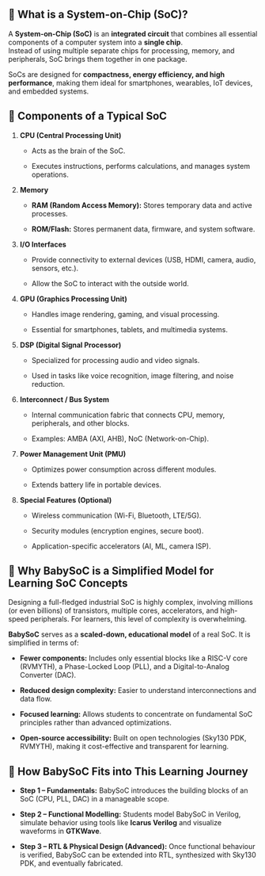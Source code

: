 ## 🔹 What is a System-on-Chip (SoC)?

A **System-on-Chip (SoC)** is an **integrated circuit** that combines all essential components of a computer system into a **single chip**.  
Instead of using multiple separate chips for processing, memory, and peripherals, SoC brings them together in one package.

SoCs are designed for **compactness, energy efficiency, and high performance**, making them ideal for smartphones, wearables, IoT devices, and embedded systems.

## 🔹 Components of a Typical SoC

1.  **CPU (Central Processing Unit)**
    
    -   Acts as the brain of the SoC.
        
    -   Executes instructions, performs calculations, and manages system operations.
        
2.  **Memory**
    
    -   **RAM (Random Access Memory):** Stores temporary data and active processes.
        
    -   **ROM/Flash:** Stores permanent data, firmware, and system software.
        
3.  **I/O Interfaces**
    
    -   Provide connectivity to external devices (USB, HDMI, camera, audio, sensors, etc.).
        
    -   Allow the SoC to interact with the outside world.
        
4.  **GPU (Graphics Processing Unit)**
    
    -   Handles image rendering, gaming, and visual processing.
        
    -   Essential for smartphones, tablets, and multimedia systems.
        
5.  **DSP (Digital Signal Processor)**
    
    -   Specialized for processing audio and video signals.
        
    -   Used in tasks like voice recognition, image filtering, and noise reduction.
        
6.  **Interconnect / Bus System**
    
    -   Internal communication fabric that connects CPU, memory, peripherals, and other blocks.
        
    -   Examples: AMBA (AXI, AHB), NoC (Network-on-Chip).
        
7.  **Power Management Unit (PMU)**
    
    -   Optimizes power consumption across different modules.
        
    -   Extends battery life in portable devices.
        
8.  **Special Features (Optional)**
    
    -   Wireless communication (Wi-Fi, Bluetooth, LTE/5G).
        
    -   Security modules (encryption engines, secure boot).
        
    -   Application-specific accelerators (AI, ML, camera ISP).
  
## 🔹 Why BabySoC is a Simplified Model for Learning SoC Concepts

Designing a full-fledged industrial SoC is highly complex, involving millions (or even billions) of transistors, multiple cores, accelerators, and high-speed peripherals. For learners, this level of complexity is overwhelming.

**BabySoC** serves as a **scaled-down, educational model** of a real SoC. It is simplified in terms of:

-   **Fewer components:** Includes only essential blocks like a RISC-V core (RVMYTH), a Phase-Locked Loop (PLL), and a Digital-to-Analog Converter (DAC).
    
-   **Reduced design complexity:** Easier to understand interconnections and data flow.
    
-   **Focused learning:** Allows students to concentrate on fundamental SoC principles rather than advanced optimizations.
    
-   **Open-source accessibility:** Built on open technologies (Sky130 PDK, RVMYTH), making it cost-effective and transparent for learning.

## 🔹 How BabySoC Fits into This Learning Journey

-   **Step 1 – Fundamentals:** BabySoC introduces the building blocks of an SoC (CPU, PLL, DAC) in a manageable scope.
    
-   **Step 2 – Functional Modelling:** Students model BabySoC in Verilog, simulate behavior using tools like **Icarus Verilog** and visualize waveforms in **GTKWave**.
    
-   **Step 3 – RTL & Physical Design (Advanced):** Once functional behaviour is verified, BabySoC can be extended into RTL, synthesized with Sky130 PDK, and eventually fabricated.
